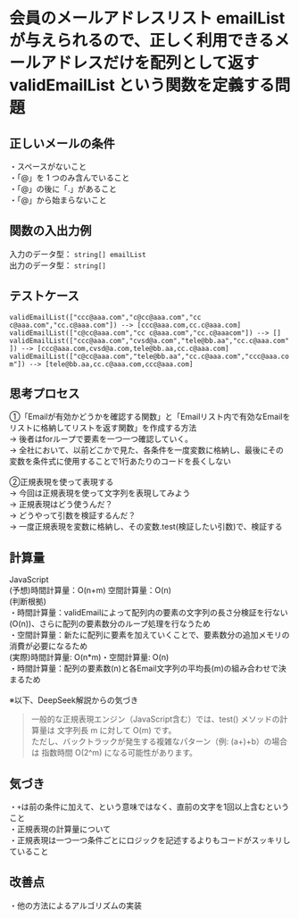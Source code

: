 # 会員のメールアドレスリスト emailList が与えられるので、正しく利用できるメールアドレスだけを配列として返す validEmailList という関数を定義する問題

## 正しいメールの条件
・スペースがないこと<br>
・「@」を 1 つのみ含んでいること<br>
・「@」の後に「.」があること<br>
・「@」から始まらないこと<br>

## 関数の入出力例
入力のデータ型： `string[] emailList`<br>
出力のデータ型： `string[]`<br>

## テストケース
`validEmailList(["ccc@aaa.com","c@cc@aaa.com","cc c@aaa.com","cc.c@aaa.com"]) --> [ccc@aaa.com,cc.c@aaa.com]`
`validEmailList(["c@cc@aaa.com","cc c@aaa.com","cc.c@aaacom"]) --> []`
`validEmailList(["ccc@aaa.com","cvsd@a.com","tele@bb.aa","cc.c@aaa.com"]) --> [ccc@aaa.com,cvsd@a.com,tele@bb.aa,cc.c@aaa.com]`
`validEmailList(["c@cc@aaa.com","tele@bb.aa","cc.c@aaa.com","ccc@aaa.com"]) --> [tele@bb.aa,cc.c@aaa.com,ccc@aaa.com]`<br>

## 思考プロセス
①「Emailが有効かどうかを確認する関数」と「Emailリスト内で有効なEmailをリストに格納してリストを返す関数」を作成する方法<br>
→ 後者はforループで要素を一つ一つ確認していく。<br>
→ 全社において、以前どこかで見た、各条件を一度変数に格納し、最後にその変数を条件式に使用することで1行あたりのコードを長くしない<br>
<br>
②正規表現を使って表現する<br>
→ 今回は正規表現を使って文字列を表現してみよう<br>
→ 正規表現はどう使うんだ？<br>
→ どうやって引数を検証するんだ？<br>
→ 一度正規表現を変数に格納し、その変数.test(検証したい引数)で、検証する<br>


## 計算量
JavaScript<br>
(予想)時間計算量：O(n+m) 空間計算量：O(n)<br>
(判断根拠)<br>
・時間計算量：validEmailによって配列内の要素の文字列の長さ分検証を行ない(O(n))、さらに配列の要素数分のループ処理を行なうため<br>
・空間計算量：新たに配列に要素を加えていくことで、要素数分の追加メモリの消費が必要になるため<br>
(実際)時間計算量: O(n*m)・空間計算量: O(n)<br>
・時間計算量：配列の要素数(n)と各Email文字列の平均長(m)の組み合わせで決まるため<br>
<br>
※以下、DeepSeek解説からの気づき<br>
>一般的な正規表現エンジン（JavaScript含む）では、test() メソッドの計算量は 文字列長 m に対して O(m) です。<br>
>ただし、バックトラックが発生する複雑なパターン（例: (a+)+b）の場合は 指数時間 O(2^m) になる可能性があります。<br>

## 気づき
・`+`は前の条件に加えて、という意味ではなく、直前の文字を1回以上含むということ<br>
・正規表現の計算量について<br>
・正規表現は一つ一つ条件ごとにロジックを記述するよりもコードがスッキリしていること<br>

## 改善点
・他の方法によるアルゴリズムの実装<br>